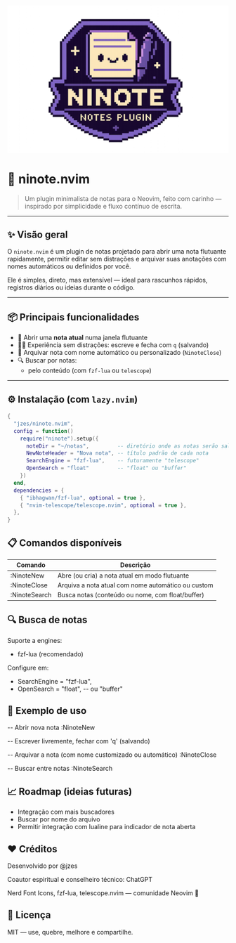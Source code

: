 ![ninote](ninote1.png)

# 📝 ninote.nvim

> Um plugin minimalista de notas para o Neovim, feito com carinho — inspirado por simplicidade e fluxo contínuo de escrita.

---

## ✨ Visão geral

O `ninote.nvim` é um plugin de notas projetado para abrir uma nota flutuante rapidamente, permitir editar sem distrações e arquivar suas anotações com nomes automáticos ou definidos por você.

Ele é simples, direto, mas extensível — ideal para rascunhos rápidos, registros diários ou ideias durante o código.

---

## 📦 Principais funcionalidades

- 🔐 Abrir uma **nota atual** numa janela flutuante
- 🧘‍♂️ Experiência sem distrações: escreve e fecha com `q` (salvando)
- 📁 Arquivar nota com nome automático ou personalizado (`NinoteClose`)
- 🔍 Buscar por notas:
  - pelo conteúdo (com `fzf-lua` ou `telescope`)

---

## ⚙️ Instalação (com `lazy.nvim`)

```lua
{
  "jzes/ninote.nvim",
  config = function()
    require("ninote").setup({
      noteDir = "~/notas",         -- diretório onde as notas serão salvas
      NewNoteHeader = "Nova nota", -- título padrão de cada nota
      SearchEngine = "fzf-lua",    -- futuramente "telescope"
      OpenSearch = "float"         -- "float" ou "buffer"
    })
  end,
  dependencies = {
    { "ibhagwan/fzf-lua", optional = true },
    { "nvim-telescope/telescope.nvim", optional = true },
  },
}
```

## 📋 Comandos disponíveis

| Comando | Descrição|
| --- | --- | 
| :NinoteNew	| Abre (ou cria) a nota atual em modo flutuante |
| :NinoteClose	| Arquiva a nota atual com nome automático ou custom |
| :NinoteSearch	| Busca notas (conteúdo ou nome, com float/buffer) |

## 🔍 Busca de notas

Suporte a engines:

- fzf-lua (recomendado)

Configure em:

- SearchEngine = "fzf-lua",
- OpenSearch = "float", -- ou "buffer"

## 🧠 Exemplo de uso

-- Abrir nova nota
:NinoteNew

-- Escrever livremente, fechar com 'q' (salvando)

-- Arquivar a nota (com nome customizado ou automático)
:NinoteClose

-- Buscar entre notas
:NinoteSearch

## 📈 Roadmap (ideias futuras)

- Integração com mais buscadores
- Buscar por nome do arquivo
- Permitir integração com lualine para indicador de nota aberta

## ❤️ Créditos
Desenvolvido por @jzes

Coautor espiritual e conselheiro técnico: ChatGPT

Nerd Font Icons, fzf-lua, telescope.nvim — comunidade Neovim 💚

## 🔖 Licença
MIT — use, quebre, melhore e compartilhe.



